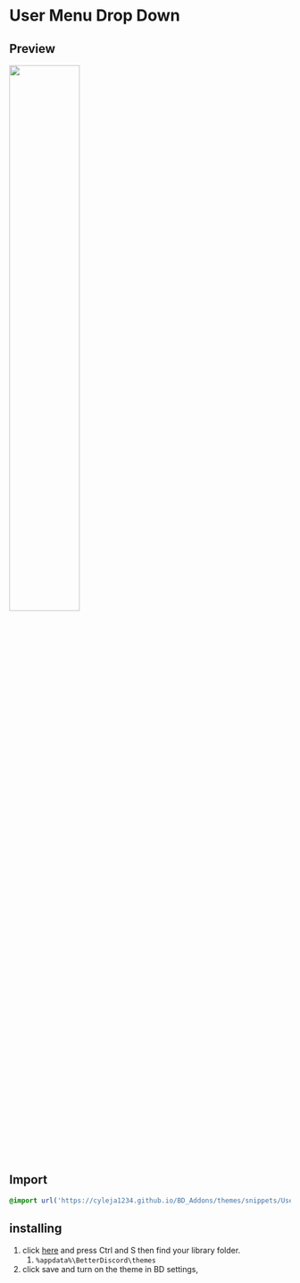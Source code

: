 # User Menu Drop Down
## Preview
<img src='https://cdn.discordapp.com/attachments/841121807935471646/841853138570051604/aqymk15iEr.gif' width='50%' height='50%'><!--for some reason need end elm for images--></img>
## Import

```css
@import url('https://cyleja1234.github.io/BD_Addons/themes/snippets/UserMenu-DropDown.css');
```

## installing
1. click [here](https://raw.githubusercontent.com/cyleja1234/BD_Addons/main/themes/snippets/UserMenu-DropDown/main.style.css) and press Ctrl and S then find your library folder. 
    1.  `%appdata%\BetterDiscord\themes`
2. click save and turn on the theme in BD settings,
